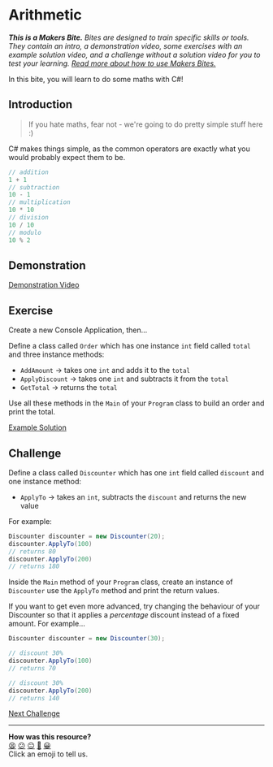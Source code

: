 # Arithmetic

_**This is a Makers Bite.** Bites are designed to train specific skills or
tools. They contain an intro, a demonstration video, some exercises with an
example solution video, and a challenge without a solution video for you to test
your learning. [Read more about how to use Makers
Bites.](https://github.com/makersacademy/course/blob/main/labels/bites.md)_

In this bite, you will learn to do some maths with C#!

## Introduction

> If you hate maths, fear not - we're going to do pretty simple stuff here :)

C# makes things simple, as the common operators are exactly what you would 
probably expect them to be.

```cs
// addition
1 + 1
// subtraction
10 - 1
// multiplication
10 * 10
// division
10 / 10
// modulo
10 % 2
```

## Demonstration

[Demonstration Video](https://youtu.be/EjupOib4_gs)

## Exercise

Create a new Console Application, then...

Define a class called `Order` which has one instance `int` field called 
`total` and three instance methods:

* `AddAmount` -> takes one `int` and adds it to the `total`
* `ApplyDiscount` -> takes one `int` and subtracts it from the `total`
* `GetTotal` -> returns the `total`

Use all these methods in the `Main` of your `Program` class to build an order and print the total.

[Example Solution]()

## Challenge

Define a class called `Discounter` which has one `int` field called 
`discount` and one instance method:

* `ApplyTo` -> takes an `int`, subtracts the `discount` and returns the 
new value

For example:

```cs
Discounter discounter = new Discounter(20);
discounter.ApplyTo(100)
// returns 80
discounter.ApplyTo(200)
// returns 180
```

Inside the `Main` method of your `Program` class, create an instance of `Discounter` use the `ApplyTo` 
method and print the return values.

If you want to get even more advanced, try changing the behaviour of your
Discounter so that it applies a _percentage_ discount instead of a fixed 
amount. For example...

```cs
Discounter discounter = new Discounter(30);

// discount 30%
discounter.ApplyTo(100)
// returns 70

// discount 30%
discounter.ApplyTo(200)
// returns 140
```

[Next Challenge](08_strings_bite.md)

<!-- BEGIN GENERATED SECTION DO NOT EDIT -->

---

**How was this resource?**  
[😫](https://airtable.com/shrUJ3t7KLMqVRFKR?prefill_Repository=makersacademy%2Fcsharp-fundamentals&prefill_File=bites%2F07_arithmetic_bite.md&prefill_Sentiment=😫) [😕](https://airtable.com/shrUJ3t7KLMqVRFKR?prefill_Repository=makersacademy%2Fcsharp-fundamentals&prefill_File=bites%2F07_arithmetic_bite.md&prefill_Sentiment=😕) [😐](https://airtable.com/shrUJ3t7KLMqVRFKR?prefill_Repository=makersacademy%2Fcsharp-fundamentals&prefill_File=bites%2F07_arithmetic_bite.md&prefill_Sentiment=😐) [🙂](https://airtable.com/shrUJ3t7KLMqVRFKR?prefill_Repository=makersacademy%2Fcsharp-fundamentals&prefill_File=bites%2F07_arithmetic_bite.md&prefill_Sentiment=🙂) [😀](https://airtable.com/shrUJ3t7KLMqVRFKR?prefill_Repository=makersacademy%2Fcsharp-fundamentals&prefill_File=bites%2F07_arithmetic_bite.md&prefill_Sentiment=😀)  
Click an emoji to tell us.

<!-- END GENERATED SECTION DO NOT EDIT -->
